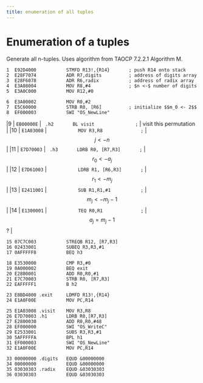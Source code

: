```yaml
---
title: enumeration of all tuples
---
```


# Enumeration of a tuples

Generate all n-tuples. Uses algorithm from TAOCP 7.2.2.1 Algorithm M.


```
1  E92D4000           STMFD R13!,{R14}       ; push R14 onto stack
2  E28F7074           ADR R7,digits          ; address of digits array
3  E28F6078           ADR R6,radix           ; address of radix array
4  E3A08004           MOV R8,#4              ; $n <-$ number of digits
5  E3A0C000           MOV R12,#0
         
6  E3A00002           MOV R0,#2
7  E5C60000           STRB R0, [R6]          ; initialize $$m_0 <- 2$$
8  EF000003           SWI "OS_NewLine"
```

|9  | `EB00000E` | ` .h2       BL visit               ;` |        visit this permutation  |
|10 | `E1A03008` | `           MOV R3,R8              ;` |        $$j <- n$$              |
|11 | `E7D70003` | ` .h3       LDRB R0, [R7,R3]       ;` |        $$r_0 <- a_j$$          |
|12 | `E7D61003` | `           LDRB R1, [R6,R3]       ;` |        $$r_1 <- m_j$$          |
|13 | `E2411001` | `           SUB R1,R1,#1           ;` |        $$m_j <- m_j - 1$$      |
|14 | `E1300001` | `           TEQ R0,R1              ;` |        $$a_j = m_j - 1$$ ?     |

```
15 07C7C003           STREQB R12, [R7,R3]
16 02433001           SUBEQ R3,R3,#1
17 0AFFFFF8           BEQ h3
         
18 E3530000           CMP R3,#0
19 0A000002           BEQ exit
20 E2800001           ADD R0,R0,#1
21 E7C70003           STRB R0, [R7,R3]
22 EAFFFFF1           B h2
         
23 E8BD4000 .exit     LDMFD R13!,{R14}
24 E1A0F00E           MOV PC,R14
        
25 E1A03008 .visit    MOV R3,R8
26 E7D70003 .h1       LDRB R0,[R7,R3]
27 E2800030           ADD R0,R0,#48
28 EF000000           SWI "OS_WriteC"
29 E2533001           SUBS R3,R3,#1
30 5AFFFFFA           BPL h1
31 EF000003           SWI "OS_NewLine"
32 E1A0F00E           MOV PC,R14
     
33 00000000 .digits   EQUD &00000000
34 00000000           EQUD &00000000
35 03030303 .radix    EQUD &03030303
36 03030303           EQUD &03030303

```
